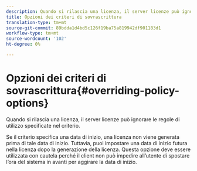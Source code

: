 ```yaml
---
description: Quando si rilascia una licenza, il server licenze può ignorare le regole di utilizzo specificate nel criterio.
title: Opzioni dei criteri di sovrascrittura
translation-type: tm+mt
source-git-commit: 89bdda1d4bd5c126f19ba75a819942df901183d1
workflow-type: tm+mt
source-wordcount: '102'
ht-degree: 0%

---
```



# Opzioni dei criteri di sovrascrittura{#overriding-policy-options}

Quando si rilascia una licenza, il server licenze può ignorare le regole di utilizzo specificate nel criterio.

Se il criterio specifica una data di inizio, una licenza non viene generata prima di tale data di inizio. Tuttavia, puoi impostare una data di inizio futura nella licenza dopo la generazione della licenza. Questa opzione deve essere utilizzata con cautela perché il client non può impedire all’utente di spostare l’ora del sistema in avanti per aggirare la data di inizio.

